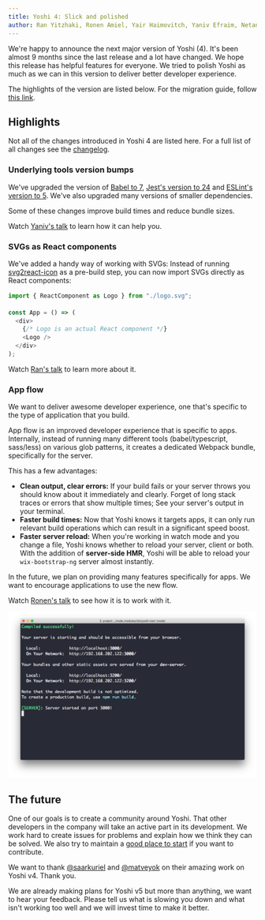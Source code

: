 ```yaml
---
title: Yoshi 4: Slick and polished
author: Ran Yitzhaki, Ronen Amiel, Yair Haimovitch, Yaniv Efraim, Netanel Gilad, Artem Yavorsky
---
```


We're happy to announce the next major version of Yoshi (4). It's been almost 9 months since the last release and a lot have changed. We hope this release has helpful features for everyone. We tried to polish Yoshi as much as we can in this version to deliver better developer experience.

The highlights of the version are listed below. For the migration guide, follow [this link](https://github.com/wix/yoshi/blob/master/docs/migration/version-4.md).

## Highlights

Not all of the changes introduced in Yoshi 4 are listed here. For a full list of all changes see the [changelog](https://github.com/wix/yoshi/blob/master/CHANGELOG.md).

### Underlying tools version bumps

We've upgraded the version of [Babel to 7](https://babeljs.io/blog/2018/08/27/7.0.0), [Jest's version to 24](https://jestjs.io/blog/2019/01/25/jest-24-refreshing-polished-typescript-friendly) and [ESLint's version to 5](https://eslint.org/blog/2018/06/eslint-v5.0.0-released). We've also upgraded many versions of smaller dependencies.

Some of these changes improve build times and reduce bundle sizes.

Watch [Yaniv's talk](https://drive.google.com/file/d/1u05-l27kSY1l6YaSqScXNe2_Hp0V7gkh/view?t=38m13s) to learn how it can help you.

### SVGs as React components

We've added a handy way of working with SVGs: Instead of running [svg2react-icon](https://github.com/wix/svg2react-icon) as a pre-build step, you can now import SVGs directly as React components:

```js
import { ReactComponent as Logo } from "./logo.svg";

const App = () => (
  <div>
    {/* Logo is an actual React component */}
    <Logo />
  </div>
);
```

Watch [Ran's talk](https://drive.google.com/file/d/1u05-l27kSY1l6YaSqScXNe2_Hp0V7gkh/view?t=0m0s) to learn more about it.

### App flow

We want to deliver awesome developer experience, one that's specific to the type of application that you build.

App flow is an improved developer experience that is specific to apps. Internally, instead of running many different tools (babel/typescript, sass/less) on various glob patterns, it creates a dedicated Webpack bundle, specifically for the server.

This has a few advantages:

- **Clean output, clear errors:** If your build fails or your server throws you should know about it immediately and clearly. Forget of long stack traces or errors that show multiple times; See your server's output in your terminal.
- **Faster build times:** Now that Yoshi knows it targets apps, it can only run relevant build operations which can result in a significant speed boost.
- **Faster server reload:** When you're working in watch mode and you change a file, Yoshi knows whether to reload your server, client or both. With the addition of **server-side HMR**, Yoshi will be able to reload your `wix-bootstrap-ng` server almost instantly.

In the future, we plan on providing many features specifically for apps. We want to encourage applications to use the new flow.

Watch [Ronen's talk](https://drive.google.com/file/d/1u05-l27kSY1l6YaSqScXNe2_Hp0V7gkh/view?t=17m58s) to see how it is to work with it.

![A terminal showing the new app flow](assets/24-app-flow.png)

## The future

One of our goals is to create a community around Yoshi. That other developers in the company will take an active part in its development. We work hard to create issues for problems and explain how we think they can be solved. We also try to maintain a [good place to start](https://github.com/wix/yoshi/blob/master/CONTRIBUTING.md) if you want to contribute.

We want to thank [@saarkuriel](https://github.com/saarkuriel) and [@matveyok](https://github.com/matveyok) on their amazing work on Yoshi v4. Thank you.

We are already making plans for Yoshi v5 but more than anything, we want to hear your feedback. Please tell us what is slowing you down and what isn't working too well and we will invest time to make it better.
